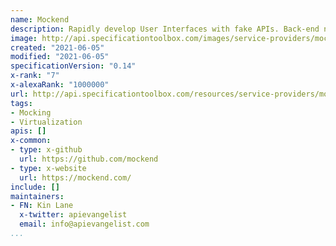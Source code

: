 ```yaml
---
name: Mockend
description: Rapidly develop User Interfaces with fake APIs. Back-end not ready or just want to prototype something? Describe your data, automatically get a fake REST & GraphQL API with random values.
image: http://api.specificationtoolbox.com/images/service-providers/mockend.png
created: "2021-06-05"
modified: "2021-06-05"
specificationVersion: "0.14"
x-rank: "7"
x-alexaRank: "1000000"
url: http://api.specificationtoolbox.com/resources/service-providers/mockend/
tags:
- Mocking
- Virtualization
apis: []
x-common:
- type: x-github
  url: https://github.com/mockend 
- type: x-website
  url: https://mockend.com/
include: []
maintainers:
- FN: Kin Lane
  x-twitter: apievangelist
  email: info@apievangelist.com
...
```

